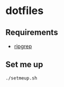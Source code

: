 # dotfiles

## Requirements

- [ripgrep](https://github.com/BurntSushi/ripgrep)

## Set me up

```
./setmeup.sh
```
